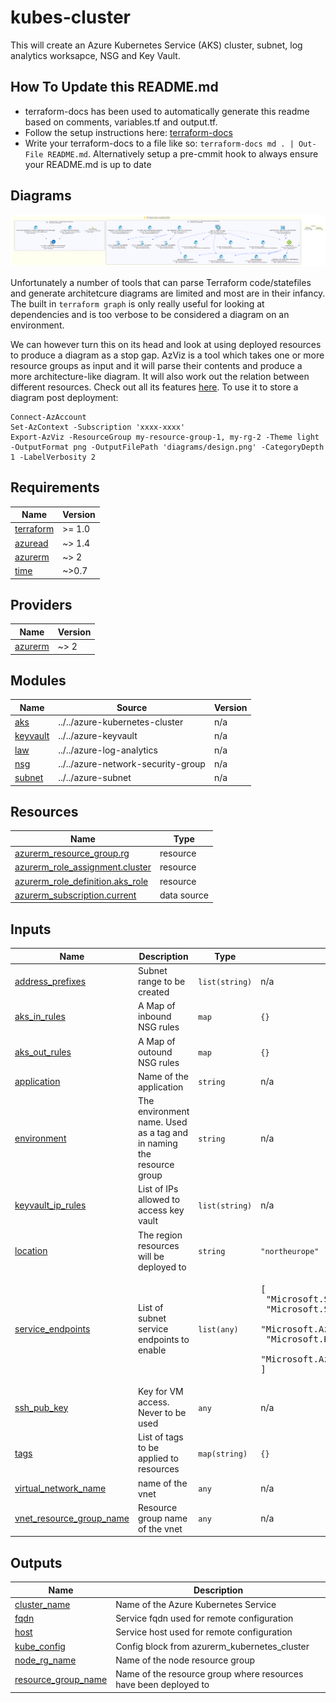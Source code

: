 # kubes-cluster

This will create an Azure Kubernetes Service (AKS) cluster, subnet, log analytics worksapce, NSG and Key Vault.

## How To Update this README.md

* terraform-docs has been used to automatically generate this readme based on comments, variables.tf and output.tf.
* Follow the setup instructions here: [terraform-docs](https://github.com/segmentio/terraform-docs)
* Write your terraform-docs to a file like so: `terraform-docs md . | Out-File README.md`. Alternatively setup a pre-cmmit hook to always ensure your README.md is up to date

## Diagrams

![image info](./diagrams/design.png)

Unfortunately a number of tools that can parse Terraform code/statefiles and generate architetcure diagrams are limited and most are in their infancy. The built in `terraform graph` is only really useful for looking at dependencies and is too verbose to be considered a diagram on an environment.

We can however turn this on its head and look at using deployed resources to produce a diagram as a stop gap. AzViz is a tool which takes one or more resource groups as input and it will parse their contents and produce a more architecture-like diagram. It will also work out the relation between different resources. Check out all its features [here](https://github.com/PrateekKumarSingh/AzViz). To use it to store a diagram post deployment:

```pwsh
Connect-AzAccount
Set-AzContext -Subscription 'xxxx-xxxx'
Export-AzViz -ResourceGroup my-resource-group-1, my-rg-2 -Theme light -OutputFormat png -OutputFilePath 'diagrams/design.png' -CategoryDepth 1 -LabelVerbosity 2
```

## Requirements

| Name | Version |
|------|---------|
| <a name="requirement_terraform"></a> [terraform](#requirement\_terraform) | >= 1.0 |
| <a name="requirement_azuread"></a> [azuread](#requirement\_azuread) | ~> 1.4 |
| <a name="requirement_azurerm"></a> [azurerm](#requirement\_azurerm) | ~> 2 |
| <a name="requirement_time"></a> [time](#requirement\_time) | ~>0.7 |

## Providers

| Name | Version |
|------|---------|
| <a name="provider_azurerm"></a> [azurerm](#provider\_azurerm) | ~> 2 |

## Modules

| Name | Source | Version |
|------|--------|---------|
| <a name="module_aks"></a> [aks](#module\_aks) | ../../azure-kubernetes-cluster | n/a |
| <a name="module_keyvault"></a> [keyvault](#module\_keyvault) | ../../azure-keyvault | n/a |
| <a name="module_law"></a> [law](#module\_law) | ../../azure-log-analytics | n/a |
| <a name="module_nsg"></a> [nsg](#module\_nsg) | ../../azure-network-security-group | n/a |
| <a name="module_subnet"></a> [subnet](#module\_subnet) | ../../azure-subnet | n/a |

## Resources

| Name | Type |
|------|------|
| [azurerm_resource_group.rg](https://registry.terraform.io/providers/hashicorp/azurerm/latest/docs/resources/resource_group) | resource |
| [azurerm_role_assignment.cluster](https://registry.terraform.io/providers/hashicorp/azurerm/latest/docs/resources/role_assignment) | resource |
| [azurerm_role_definition.aks_role](https://registry.terraform.io/providers/hashicorp/azurerm/latest/docs/resources/role_definition) | resource |
| [azurerm_subscription.current](https://registry.terraform.io/providers/hashicorp/azurerm/latest/docs/data-sources/subscription) | data source |

## Inputs

| Name | Description | Type | Default | Required |
|------|-------------|------|---------|:--------:|
| <a name="input_address_prefixes"></a> [address\_prefixes](#input\_address\_prefixes) | Subnet range to be created | `list(string)` | n/a | yes |
| <a name="input_aks_in_rules"></a> [aks\_in\_rules](#input\_aks\_in\_rules) | A Map of inbound NSG rules | `map` | `{}` | no |
| <a name="input_aks_out_rules"></a> [aks\_out\_rules](#input\_aks\_out\_rules) | A Map of outound NSG rules | `map` | `{}` | no |
| <a name="input_application"></a> [application](#input\_application) | Name of the application | `string` | n/a | yes |
| <a name="input_environment"></a> [environment](#input\_environment) | The environment name. Used as a tag and in naming the resource group | `string` | n/a | yes |
| <a name="input_keyvault_ip_rules"></a> [keyvault\_ip\_rules](#input\_keyvault\_ip\_rules) | List of IPs allowed to access key vault | `list(string)` | n/a | yes |
| <a name="input_location"></a> [location](#input\_location) | The region resources will be deployed to | `string` | `"northeurope"` | no |
| <a name="input_service_endpoints"></a> [service\_endpoints](#input\_service\_endpoints) | List of subnet service endpoints to enable | `list(any)` | <pre>[<br>  "Microsoft.Storage",<br>  "Microsoft.Sql",<br>  "Microsoft.AzureActiveDirectory",<br>  "Microsoft.KeyVault",<br>  "Microsoft.AzureCosmosDB"<br>]</pre> | no |
| <a name="input_ssh_pub_key"></a> [ssh\_pub\_key](#input\_ssh\_pub\_key) | Key for VM access. Never to be used | `any` | n/a | yes |
| <a name="input_tags"></a> [tags](#input\_tags) | List of tags to be applied to resources | `map(string)` | `{}` | no |
| <a name="input_virtual_network_name"></a> [virtual\_network\_name](#input\_virtual\_network\_name) | name of the vnet | `any` | n/a | yes |
| <a name="input_vnet_resource_group_name"></a> [vnet\_resource\_group\_name](#input\_vnet\_resource\_group\_name) | Resource group name of the vnet | `any` | n/a | yes |

## Outputs

| Name | Description |
|------|-------------|
| <a name="output_cluster_name"></a> [cluster\_name](#output\_cluster\_name) | Name of the Azure Kubernetes Service |
| <a name="output_fqdn"></a> [fqdn](#output\_fqdn) | Service fqdn used for remote configuration |
| <a name="output_host"></a> [host](#output\_host) | Service host used for remote configuration |
| <a name="output_kube_config"></a> [kube\_config](#output\_kube\_config) | Config block from azurerm\_kubernetes\_cluster |
| <a name="output_node_rg_name"></a> [node\_rg\_name](#output\_node\_rg\_name) | Name of the node resource group |
| <a name="output_resource_group_name"></a> [resource\_group\_name](#output\_resource\_group\_name) | Name of the resource group where resources have been deployed to |

